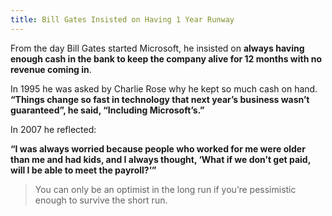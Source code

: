 ```yaml
---
title: Bill Gates Insisted on Having 1 Year Runway
---
```


From the day Bill Gates started Microsoft, he insisted on **always having enough cash in the bank to keep the company alive for 12 months with no revenue coming in**.

In 1995 he was asked by Charlie Rose why he kept so much cash on hand. **“Things change so fast in technology that next year’s business wasn’t guaranteed”, he said, “Including Microsoft’s.”**

In 2007 he reflected:

**“I was always worried because people who worked for me were older than me and had kids, and I always thought, ‘What if we don’t get paid, will I be able to meet the payroll?’”**

> <Highlight>You can only be an optimist in the long run if you’re pessimistic enough to survive the short run.</Highlight>